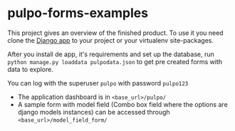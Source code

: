 # pulpo-forms-examples

This project gives an overview of the finished product. To use it you need clone the [Django app](https://github.com/pulpocoders/pulpo-forms-django "pulpo-forms") to your project or your virtualenv site-packages.

After you install de app, it's requirements and set up the database, run ``python manage.py loaddata pulpodata.json`` to get pre created forms with data to explore.

You can log with the superuser ``pulpo`` with password ``pulpo123``

* The application dashboard is in ``<base_url>/pulpo/``
* A sample form with model field (Combo box field where the options are django models instances) can be accessed through ``<base_url>/model_field_form/``
